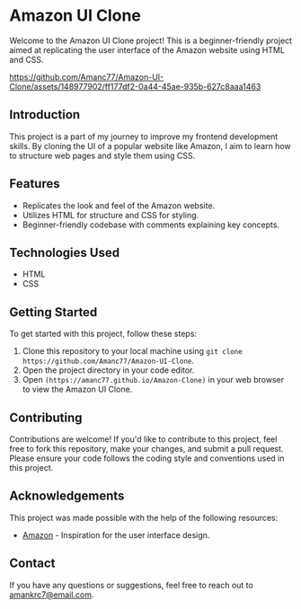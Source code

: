 
# Amazon UI Clone
Welcome to the Amazon UI Clone project! This is a beginner-friendly project aimed at replicating the user interface of the Amazon website using HTML and CSS.

https://github.com/Amanc77/Amazon-UI-Clone/assets/148977902/ff177df2-0a44-45ae-935b-627c8aaa1463


## Introduction

This project is a part of my journey to improve my frontend development skills. By cloning the UI of a popular website like Amazon, I aim to learn how to structure web pages and style them using CSS.

## Features

- Replicates the look and feel of the Amazon website.
- Utilizes HTML for structure and CSS for styling.
- Beginner-friendly codebase with comments explaining key concepts.

## Technologies Used

- HTML
- CSS

## Getting Started

To get started with this project, follow these steps:

1. Clone this repository to your local machine using `git clone https://github.com/Amanc77/Amazon-UI-Clone`.
2. Open the project directory in your code editor.
3. Open `(https://amanc77.github.io/Amazon-Clone)` in your web browser to view the Amazon UI Clone.

## Contributing

Contributions are welcome! If you'd like to contribute to this project, feel free to fork this repository, make your changes, and submit a pull request. Please ensure your code follows the coding style and conventions used in this project.

## Acknowledgements

This project was made possible with the help of the following resources:

- [Amazon](https://www.amazon.com) - Inspiration for the user interface design.


## Contact

If you have any questions or suggestions, feel free to reach out to [amankrc7@email.com](mailto:amankrc7@gmail.com).

